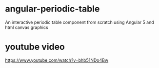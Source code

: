 # angular-periodic-table
An interactive periodic table component from scratch using Angular 5 and html canvas graphics

# youtube video
https://www.youtube.com/watch?v=bhb51NDo4Bw